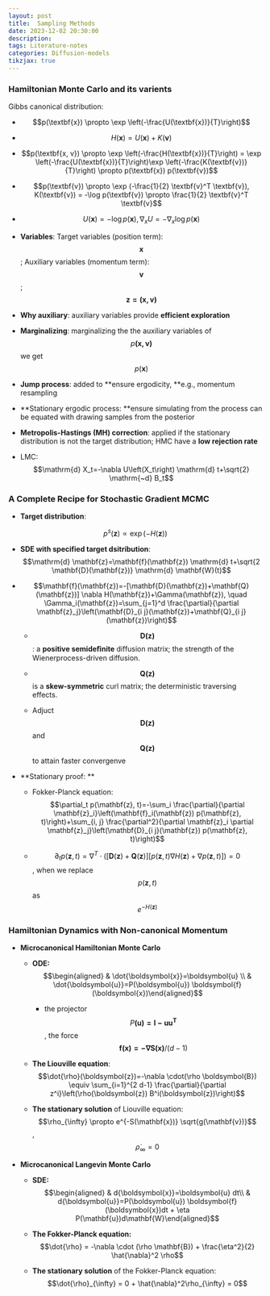 ```yaml
---
layout: post
title:  Sampling Methods
date: 2023-12-02 20:30:00
description: 
tags: Literature-notes
categories: Diffusion-models
tikzjax: true
---
```


### Hamiltonian Monte Carlo and its varients

Gibbs canonical distribution: 

- $$p(\textbf{x}) \propto \exp \left(-\frac{U(\textbf{x})}{T}\right)$$

- $$H(\textbf{x}) = U(\textbf{x}) + K(\textbf{v})$$

- $$p(\textbf{x, v}) \propto \exp \left(-\frac{H(\textbf{x})}{T}\right) = \exp \left(-\frac{U(\textbf{x})}{T}\right)\exp \left(-\frac{K(\textbf{v})}{T}\right) \propto p(\textbf{x}) p(\textbf{v})$$

- $$p(\textbf{v}) \propto \exp (-\frac{1}{2} \textbf{v}^T \textbf{v}), K(\textbf{v}) = -\log p(\textbf{v}) \propto \frac{1}{2} \textbf{v}^T \textbf{v}$$

- $$U(\textbf{x}) = -\log p(\textbf{x}), \nabla_x U = - \nabla_x \log p(\textbf{x})$$

- **Variables**: Target variables (position term): $$\mathbf{x}$$; Auxiliary variables (momentum term): $$\mathbf{v}$$; $$\mathbf{z = (x, v)}$$

- **Why auxiliary**: auxiliary variables provide **efficient exploration**

- **Marginalizing**: marginalizing the the auxiliary variables of $$p\mathbf{(x,v)}$$we get $$p(\mathbf{x})$$

- **Jump process**: added to **ensure ergodicity, **e.g., momentum resampling

- **Stationary ergodic process: **ensure simulating from the process can be equated with drawing samples from the posterior

- **Metropolis-Hastings (MH) correction**: applied if the stationary distribution is not the target distribution; HMC have a **low rejection rate**

- LMC:$$\mathrm{d} X_t=-\nabla U\left(X_t\right) \mathrm{d} t+\sqrt{2} \mathrm{~d} B_t$$

### A Complete Recipe for Stochastic Gradient MCMC

- **Target distribution**: 

$$p^s(\mathbf{z}) \propto \exp (-H(\mathbf{z}))$$

- **SDE with specified target dsitribution**: $$\mathrm{d} \mathbf{z}=\mathbf{f}(\mathbf{z}) \mathrm{d} t+\sqrt{2 \mathbf{D}(\mathbf{z})} \mathrm{d} \mathbf{W}(t)$$

- $$\mathbf{f}(\mathbf{z})=-[\mathbf{D}(\mathbf{z})+\mathbf{Q}(\mathbf{z})] \nabla H(\mathbf{z})+\Gamma(\mathbf{z}), \quad \Gamma_i(\mathbf{z})=\sum_{j=1}^d \frac{\partial}{\partial \mathbf{z}_j}\left(\mathbf{D}_{i j}(\mathbf{z})+\mathbf{Q}_{i j}(\mathbf{z})\right)$$

   - $$\mathbf{D(z)}$$: a **positive semideﬁnite** diffusion matrix; the strength of the Wienerprocess-driven diffusion. 

   - $$\mathbf{Q(z)}$$ is a **skew-symmetric** curl matrix; the deterministic traversing effects.

   - Adjuct $$\mathbf{D(z)}$$and $$\mathbf{Q(z)}$$to attain faster convergenve

- **Stationary proof: **

   - Fokker-Planck equation:  $$\partial_t p(\mathbf{z}, t)=-\sum_i \frac{\partial}{\partial \mathbf{z}_i}\left(\mathbf{f}_i(\mathbf{z}) p(\mathbf{z}, t)\right)+\sum_{i, j} \frac{\partial^2}{\partial \mathbf{z}_i \partial \mathbf{z}_j}\left(\mathbf{D}_{i j}(\mathbf{z}) p(\mathbf{z}, t)\right)$$

   - $$\partial_t p(\mathbf{z}, t)=\nabla^T \cdot([\mathbf{D}(\mathbf{z})+\mathbf{Q}(\mathbf{z})][p(\mathbf{z}, t) \nabla H(\mathbf{z})+\nabla p(\mathbf{z}, t)]) = 0$$, when we replace $$p(\mathbf{z}, t)$$as $$e^{-H(\mathbf{z})}$$

### Hamiltonian Dynamics with Non-canonical Momentum

- **Microcanonical Hamiltonian Monte Carlo**

   - **ODE:** $$\begin{aligned} & \dot{\boldsymbol{x}}=\boldsymbol{u} \\ & \dot{\boldsymbol{u}}=P(\boldsymbol{u}) \boldsymbol{f}(\boldsymbol{x})\end{aligned}$$

      - the projector $$P\mathbf{(u) = I - uu^T}$$, the force $$\mathbf{f(x) = - \nabla S(x)}/ (d-1)$$

   - **The Liouville equation**: $$\dot{\rho}(\boldsymbol{z})=-\nabla \cdot(\rho \boldsymbol{B}) \equiv \sum_{i=1}^{2 d-1} \frac{\partial}{\partial z^i}\left(\rho(\boldsymbol{z}) B^i(\boldsymbol{z})\right)$$

   - **The stationary solution** of Liouville equation:  $$\rho_{\infty} \propto e^{-S(\mathbf{x})} \sqrt{g(\mathbf{v})}$$, $$\dot{\rho}_{\infty} = 0$$

- **Microcanonical Langevin Monte Carlo**

   - **SDE:** $$\begin{aligned} & d{\boldsymbol{x}}=\boldsymbol{u} dt\\ & d{\boldsymbol{u}}=P(\boldsymbol{u}) \boldsymbol{f}(\boldsymbol{x})dt + \eta P(\mathbf{u})d\mathbf{W}\end{aligned}$$

   - **The Fokker-Planck equation:** $$\dot{\rho} = -\nabla \cdot (\rho \mathbf{B}) + \frac{\eta^2}{2} \hat{\nabla}^2 \rho$$

   - **The stationary solution** of the Fokker-Planck equation: $$\dot{\rho}_{\infty} = 0 + \hat{\nabla}^2\rho_{\infty}  = 0$$
